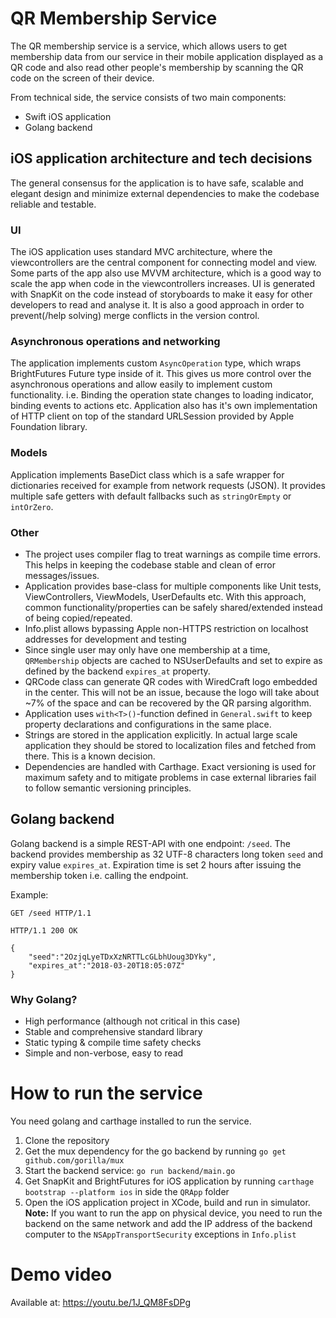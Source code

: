 # QR Membership Service

The QR membership service is a service, which allows users to get membership data from our service in their mobile application displayed as a QR code and also read other people's membership by scanning the QR code on the screen of their device.

From technical side, the service consists of two main components:
- Swift iOS application
- Golang backend

## iOS application architecture and tech decisions
The general consensus for the application is to have safe, scalable and elegant design and minimize external dependencies to make the codebase reliable and testable.


### UI
The iOS application uses standard MVC architecture, where the viewcontrollers are the central component for connecting model and view. Some parts of the app also use MVVM architecture, which is a good way to scale the app when code in the viewcontrollers increases. 
UI is generated with SnapKit on the code instead of storyboards to make it easy for other developers to read and analyse it. It is also a good approach in order to prevent(/help solving) merge conflicts in the version control.

### Asynchronous operations and networking
The application implements custom `AsyncOperation` type, which wraps BrightFutures Future type inside of it. This gives us more control over the asynchronous operations and allow easily to implement custom functionality. i.e. Binding the operation state changes to loading indicator, binding events to actions etc.
Application also has it's own implementation of HTTP client on top of the standard URLSession provided by Apple Foundation library. 

### Models
Application implements BaseDict class which is a safe wrapper for dictionaries received for example from network requests (JSON). It provides multiple safe getters with default fallbacks such as `stringOrEmpty` or `intOrZero`.

### Other 
- The project uses compiler flag to treat warnings as compile time errors. This helps in keeping the codebase stable and clean of error messages/issues.
- Application provides base-class for multiple components like Unit tests, ViewControllers, ViewModels, UserDefaults etc. With this approach, common functionality/properties can be safely shared/extended instead of being copied/repeated.
- Info.plist allows bypassing Apple non-HTTPS restriction on localhost addresses for development and testing
- Since single user may only have one membership at a time, `QRMembership` objects are cached to NSUserDefaults and set to expire as defined by the backend `expires_at` property.
- QRCode class can generate QR codes with WiredCraft logo embedded in the center. This will not be an issue, because the logo will take about ~7% of the space and can be recovered by the QR parsing algorithm.
- Application uses `with<T>()`-function defined in `General.swift` to keep property declarations and configurations in the same place.
- Strings are stored in the application explicitly. In actual large scale application they should be stored to localization files and fetched from there. This is a known decision.
- Dependencies are handled with Carthage. Exact versioning is used for maximum safety and to mitigate problems in case external libraries fail to follow semantic versioning principles.

## Golang backend
Golang backend is a simple REST-API with one endpoint: `/seed`.
The backend provides membership as 32 UTF-8 characters long token `seed` and expiry value `expires_at`. Expiration time is set 2 hours after issuing the membership token i.e. calling the endpoint.

Example:

    GET /seed HTTP/1.1
    
    HTTP/1.1 200 OK
    
    {
        "seed":"2OzjqLyeTDxXzNRTTLcGLbhUoug3DYky",
        "expires_at":"2018-03-20T18:05:07Z"
    }
### Why Golang?
- High performance (although not critical in this case)
- Stable and comprehensive standard library
- Static typing & compile time safety checks
- Simple and non-verbose, easy to read

# How to run the service
You need golang and carthage installed to run the service.

 1. Clone the repository
 2. Get the mux dependency for the go backend by running `go get github.com/gorilla/mux`
 3. Start the backend service: `go run backend/main.go`
 4. Get SnapKit and BrightFutures for iOS application by running `carthage bootstrap --platform ios` in side the `QRApp` folder
 5. Open the iOS application project in XCode, build and run in simulator.
 **Note:** If you want to run the app on physical device, you need to run the backend on the same network and add the IP address of the backend computer to the `NSAppTransportSecurity` exceptions in `Info.plist`

# Demo video
Available at: https://youtu.be/1J_QM8FsDPg
